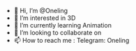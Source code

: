 - 👋 Hi, I’m @Oneling
- 👀 I’m interested in 3D
- 🌱 I’m currently learning Animation
- 💞️ I’m looking to collaborate on 
- 📫 How to reach me :
                 Telegram: Oneling

<!---
Oneling/Oneling is a ✨ special ✨ repository because its `README.md` (this file) appears on your GitHub profile.
You can click the Preview link to take a look at your changes.
--->
